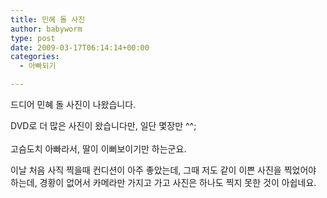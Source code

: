 ```yaml
---
title: 민혜 돌 사진
author: babyworm
type: post
date: 2009-03-17T06:14:14+00:00
categories:
  - 아빠되기

---
```

드디어 민혜 돌 사진이 나왔습니다. 

DVD로 더 많은 사진이 왔습니다만, 일단 몇장만 ^^;  
&nbsp;  
고슴도치 아빠라서, 딸이 이뻐보이기만 하는군요.

이날 처음 사직 찍을때 컨디션이 아주 좋았는데, 그때 저도 같이 이쁜 사진을 찍었어야 하는데, 경황이 없어서 카메라만 가지고 가고 사진은 하나도 찍지 못한 것이 아쉽네요.
